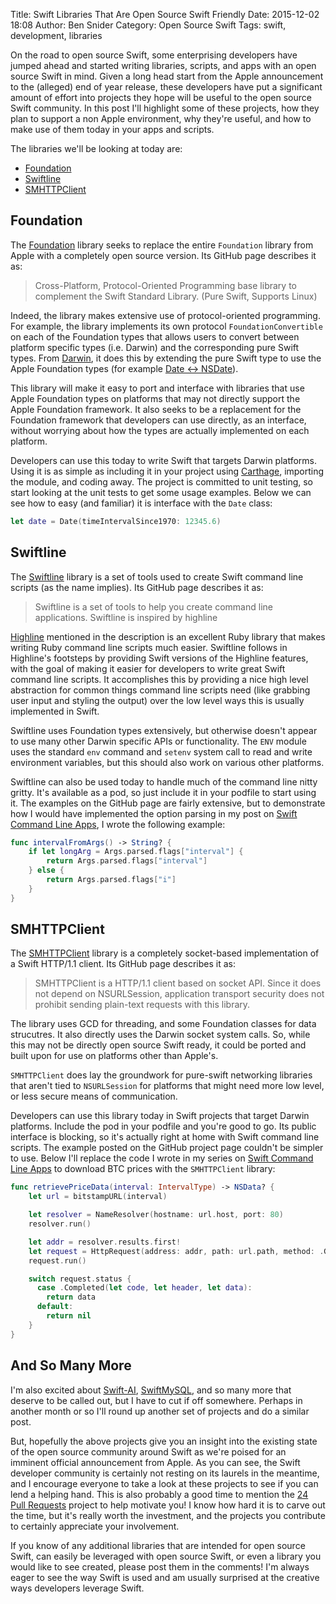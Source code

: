 Title: Swift Libraries That Are Open Source Swift Friendly
Date: 2015-12-02 18:08
Author: Ben Snider
Category: Open Source Swift
Tags: swift, development, libraries

On the road to open source Swift, some enterprising developers have jumped ahead and started writing libraries, scripts, and apps with an open source Swift in mind. Given a long head start from the Apple announcement to the (alleged) end of year release, these developers have put a significant amount of effort into projects they hope will be useful to the open source Swift community. In this post I'll highlight some of these projects, how they plan to support a non Apple environment, why they're useful, and how to make use of them today in your apps and scripts.

The libraries we'll be looking at today are:

- [Foundation](https://github.com/PureSwift/SwiftFoundation)
- [Swiftline](https://github.com/Swiftline/Swiftline)
- [SMHTTPClient](https://github.com/soutaro/SMHTTPClient)

## Foundation

The [Foundation](https://github.com/PureSwift/SwiftFoundation) library seeks to replace the entire `Foundation` library from Apple with a completely open source version. Its GitHub page describes it as:

 > Cross-Platform, Protocol-Oriented Programming base library to complement the Swift Standard Library. (Pure Swift, Supports Linux)

Indeed, the library makes extensive use of protocol-oriented programming. For example, the library implements its own protocol `FoundationConvertible` on each of the Foundation types that allows users to convert between platform specific types (i.e. Darwin) and the corresponding pure Swift types. From [Darwin](https://github.com/PureSwift/SwiftFoundation/blob/develop/Darwin%20Support/NSDate.swift), it does this by extending the pure Swift type to use the Apple Foundation types (for example [Date <-> NSDate](https://github.com/PureSwift/SwiftFoundation/blob/develop/Darwin%20Support/NSDate.swift)).

This library will make it easy to port and interface with libraries that use Apple Foundation types on platforms that may not directly support the Apple Foundation framework. It also seeks to be a replacement for the Foundation framework that developers can use directly, as an interface, without worrying about how the types are actually implemented on each platform.

Developers can use this today to write Swift that targets Darwin platforms. Using it is as simple as including it in your project using [Carthage](https://github.com/Carthage/Carthage), importing the module, and coding away. The project is committed to unit testing, so start looking at the unit tests to get some usage examples. Below we can see how to easy (and familiar) it is interface with the `Date` class:

```swift
let date = Date(timeIntervalSince1970: 12345.6)
```

## Swiftline

The [Swiftline](https://github.com/Swiftline/Swiftline) library is a set of tools used to create Swift command line scripts (as the name implies). Its GitHub page describes it as:

> Swiftline is a set of tools to help you create command line applications. Swiftline is inspired by highline

[Highline](https://github.com/JEG2/highline) mentioned in the description is an excellent Ruby library that makes writing Ruby command line scripts much easier. Swiftline follows in Highline's footsteps by providing Swift versions of the Highline features, with the goal of making it easier for developers to write great Swift command line scripts. It accomplishes this by providing a nice high level abstraction for common things command line scripts need (like grabbing user input and styling the output) over the low level ways this is usually implemented in Swift.

Swiftline uses Foundation types extensively, but otherwise doesn't appear to use many other Darwin specific APIs or functionality. The `ENV` module uses the standard `env` command and `setenv` system call to read and write environment variables, but this should also work on various other platforms.

Swiftline can also be used today to handle much of the command line nitty gritty. It's available as a pod, so just include it in your podfile to start using it. The examples on the GitHub page are fairly extensive, but to demonstrate how I would have implemented the option parsing in my post on [Swift Command Line Apps](http://www.bensnider.com/using-swift-to-make-command-line-scripts-part-1.html), I wrote the following example:

```swift
func intervalFromArgs() -> String? {
    if let longArg = Args.parsed.flags["interval"] {
        return Args.parsed.flags["interval"]
    } else {
        return Args.parsed.flags["i"]
    }
}
```

## SMHTTPClient

The [SMHTTPClient](https://github.com/soutaro/SMHTTPClient) library is a completely socket-based implementation of a Swift HTTP/1.1 client. Its GitHub page describes it as:

> SMHTTPClient is a HTTP/1.1 client based on socket API. Since it does not depend on NSURLSession, application transport security does not prohibit sending plain-text requests with this library.

The library uses GCD for threading, and some Foundation classes for data strucutres. It also directly uses the Darwin socket system calls. So, while this may not be directly open source Swift ready, it could be ported and built upon for use on platforms other than Apple's.

`SMHTTPClient` does lay the groundwork for pure-swift networking libraries that aren't tied to `NSURLSession` for platforms that might need more low level, or less secure means of communication.

Developers can use this library today in Swift projects that target Darwin platforms. Include the pod in your podfile and you're good to go. Its public interface is blocking, so it's actually right at home with Swift command line scripts. The example posted on the GitHub project page couldn't be simpler to use. Below I'll replace the code I wrote in my series on [Swift Command Line Apps](http://www.bensnider.com/using-swift-to-make-command-line-scripts-part-1.html) to download BTC prices with the `SMHTTPClient` library:

```swift
func retrievePriceData(interval: IntervalType) -> NSData? {
    let url = bitstampURL(interval)

    let resolver = NameResolver(hostname: url.host, port: 80)
    resolver.run()

    let addr = resolver.results.first!
    let request = HttpRequest(address: addr, path: url.path, method: .GET, header: [("Host": url.host)])
    request.run()

    switch request.status {
      case .Completed(let code, let header, let data):
        return data
      default:
        return nil
    }
}
```

## And So Many More

I'm also excited about [Swift-AI](https://github.com/collinhundley/Swift-AI), [SwiftMySQL](https://github.com/dsward2/SwiftMySQL), and so many more that deserve to be called out, but I have to cut if off somewhere. Perhaps in another month or so I'll round up another set of projects and do a similar post.

But, hopefully the above projects give you an insight into the existing state of the open source community around Swift as we're poised for an imminent official announcement from Apple. As you can see, the Swift developer community is certainly not resting on its laurels in the meantime, and I encourage everyone to take a look at these projects to see if you can lend a helping hand. This is also probably a good time to mention the [24 Pull Requests](http://24pullrequests.com) project to help motivate you! I know how hard it is to carve out the time, but it's really worth the investment, and the projects you contribute to certainly appreciate your involvement.

If you know of any additional libraries that are intended for open source Swift, can easily be leveraged with open source Swift, or even a library you would like to see created, please post them in the comments! I'm always eager to see the way Swift is used and am usually surprised at the creative ways developers leverage Swift.
